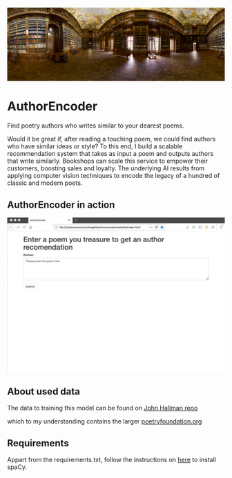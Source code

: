 
![library.](./media/library_panoramic.jpg)
# AuthorEncoder

Find poetry authors who writes similar to your dearest poems.

Would it be great if,  after reading a touching poem, we could find authors who have similar ideas or style? To this end, I build a scalable recommendation system that takes  as input a poem and outputs authors that write similarly. Bookshops can scale this service to empower their customers, boosting sales and loyalty. The underlying AI results from applying computer vision techniques  to encode the legacy of a hundred of classic and modern poets. 


## AuthorEncoder in action


![](./media/how_it_works.gif)

## About used data

The data to training this model can be found on 
[John Hallman repo](https://github.com/johnhallman/poem-data-processing)

which to my understanding contains the larger 
[poetryfoundation.org](poetryfoundation.org)

## Requirements 

Appart from the requirements.txt, follow the instructions on [here](https://spacy.io/usage)
to install spaCy. 
